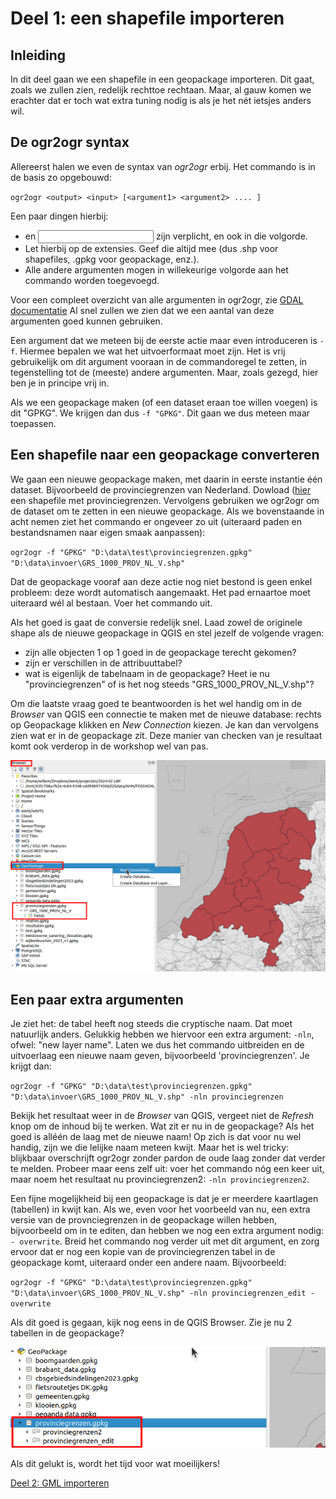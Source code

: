 # Deel 1: een shapefile importeren

## Inleiding 

In dit deel gaan we een shapefile in een geopackage importeren. Dit gaat, zoals we zullen zien, redelijk rechttoe rechtaan. Maar, al gauw komen we erachter dat er toch wat extra tuning nodig is als je het nét ietsjes anders wil.  

## De ogr2ogr syntax

Allereerst halen we even de syntax van _ogr2ogr_ erbij. Het commando is in de basis zo opgebouwd:

`ogr2ogr <output> <input> [<argument1> <argument2> .... ]`

Een paar dingen hierbij:

* _<output>_ en _<input>_ zijn verplicht, en ook in die volgorde.
* Let hierbij op de extensies. Geef die altijd mee (dus .shp voor shapefiles, .gpkg voor geopackage, enz.).
* Alle andere argumenten mogen in willekeurige volgorde aan het commando worden toegevoegd. 

Voor een compleet overzicht van alle argumenten in ogr2ogr, zie [GDAL documentatie](https://gdal.org/en/stable/programs/ogr2ogr.html)
Al snel zullen we zien dat we een aantal van deze argumenten goed kunnen gebruiken. 

Een argument dat we meteen bij de eerste actie maar even introduceren is `-f`. Hiermee bepalen we wat het uitvoerformaat moet zijn. Het is vrij gebruikelijk om dit argument vooraan in de commandoregel te zetten, in tegenstelling tot de (meeste) andere argumenten. Maar, zoals gezegd, hier ben je in principe vrij in. 

Als we een geopackage maken (of een dataset eraan toe willen voegen) is dit "GPKG". We krijgen dan dus `-f "GPKG"`. Dit gaan we dus meteen maar toepassen.

## Een shapefile naar een geopackage converteren

We gaan een nieuwe geopackage maken, met daarin in eerste instantie één dataset. Bijvoorbeeld de provinciegrenzen van Nederland.
Dowload ([hier](https://www.nationaalgeoregister.nl/geonetwork/srv/dut/catalog.search#/metadata/e73b01f6-28c7-4bb7-a782-e877e8113e2c) een shapefile met provinciegrenzen. 
Vervolgens gebruiken we ogr2ogr om de dataset om te zetten in een nieuwe geopackage. Als we bovenstaande in acht nemen ziet het commando er ongeveer zo uit (uiteraard paden en bestandsnamen naar eigen smaak aanpassen):

`ogr2ogr -f "GPKG" "D:\data\test\provinciegrenzen.gpkg" "D:\data\invoer\GRS_1000_PROV_NL_V.shp"`

Dat de geopackage vooraf aan deze actie nog niet bestond is geen enkel probleem: deze wordt automatisch aangemaakt. Het pad ernaartoe moet uiteraard wél al bestaan. Voer het commando uit.

Als het goed is gaat de conversie redelijk snel. Laad zowel de originele shape als de nieuwe geopackage in QGIS en stel jezelf de volgende vragen:

* zijn alle objecten 1 op 1 goed in de geopackage terecht gekomen?
* zijn er verschillen in de attribuuttabel?
* wat is eigenlijk de tabelnaam in de geopackage? Heet ie nu "provinciegrenzen" of is het nog steeds "GRS_1000_PROV_NL_V.shp"?

Om die laatste vraag goed te beantwoorden is het wel handig om in de _Browser_ van QGIS een connectie te maken met de nieuwe database: rechts op Geopackage klikken en _New Connection_ kiezen. Je kan dan vervolgens zien wat er in de geopackage zit. Deze manier van checken van je resultaat komt ook verderop in de workshop wel van pas.

![QGIS Browser](/images/QGIS_browser.png)

## Een paar extra argumenten
Je ziet het: de tabel heeft nog steeds die cryptische naam. Dat moet natuurlijk anders. Gelukkig hebben we hiervoor een extra argument: `-nln`, ofwel: "new layer name". 
Laten we dus het commando uitbreiden en de uitvoerlaag een nieuwe naam geven, bijvoorbeeld 'provinciegrenzen'. Je krijgt dan:

`ogr2ogr -f "GPKG" "D:\data\test\provinciegrenzen.gpkg" "D:\data\invoer\GRS_1000_PROV_NL_V.shp" -nln provinciegrenzen`

Bekijk het resultaat weer in de _Browser_ van QGIS, vergeet niet de _Refresh_ knop om de inhoud bij te werken. Wat zit er nu in de geopackage? Als het goed is alléén de laag met de nieuwe naam! Op zich is dat voor nu wel handig, zijn we die lelijke naam meteen kwijt. Maar het is wel tricky: blijkbaar overschrijft ogr2ogr zonder pardon de oude laag zonder dat verder te melden. Probeer maar eens zelf uit: voer het commando nóg een keer uit, maar noem het resultaat nu provinciegrenzen2: `-nln provinciegrenzen2`. 

Een fijne mogelijkheid bij een geopackage is dat je er meerdere kaartlagen (tabellen) in kwijt kan. Als we, even voor het voorbeeld van nu, een extra versie van de provnciegrenzen in de geopackage willen hebben, bijvoorbeeld om in te editen, dan hebben we nog een extra argument nodig: `- overwrite`. 
Breid het commando nog verder uit met dit argument, en zorg ervoor dat er nog een kopie van de provinciegrenzen tabel in de geopackage komt, uiteraard onder een andere naam. Bijvoorbeeld:

`ogr2ogr -f "GPKG" "D:\data\test\provinciegrenzen.gpkg" "D:\data\invoer\GRS_1000_PROV_NL_V.shp" -nln provinciegrenzen_edit -overwrite`

Als dit goed is gegaan, kijk nog eens in de QGIS Browser. Zie je nu 2 tabellen in de geopackage? 

![Browser 2 tabellen](/images/broser_2tabellen.png)

Als dit gelukt is, wordt het tijd voor wat moeilijkers!

[Deel 2: GML importeren](2_GML_Importeren.md)
